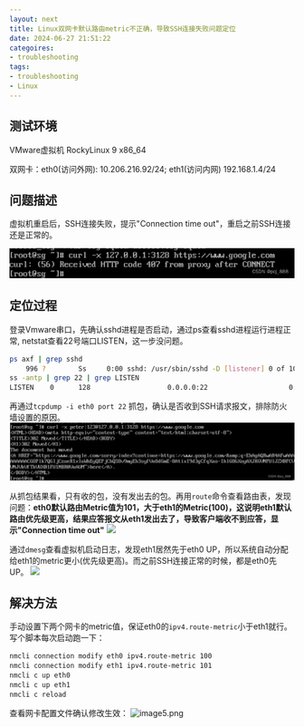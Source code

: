 ```yaml
---
layout: next
title: Linux双网卡默认路由metric不正确，导致SSH连接失败问题定位
date: 2024-06-27 21:51:22
categoires:
- troubleshooting
tags:
- troubleshooting
- Linux
---
```


## 测试环境
VMware虚拟机 RockyLinux 9 x86_64

双网卡：eth0(访问外网): 10.206.216.92/24; eth1(访问内网) 192.168.1.4/24

## 问题描述
虚拟机重启后，SSH连接失败，提示"Connection time out"，重启之前SSH连接还是正常的。

<!-- more -->

![](image1.png)
## 定位过程
登录Vmware串口，先确认sshd进程是否启动，通过ps查看sshd进程运行进程正常, netstat查看22号端口LISTEN，这一步没问题。
```bash
ps axf | grep sshd
    996 ?        Ss     0:00 sshd: /usr/sbin/sshd -D [listener] 0 of 10-100 startups
ss -antp | grep 22 | grep LISTEN
LISTEN    0      128                   0.0.0.0:22                    0.0.0.0:*     users:(("sshd",pid=996,fd=3))
```

再通过`tcpdump -i eth0 port 22` 抓包，确认是否收到SSH请求报文，排除防火墙设置的原因。
![](image2.png)

从抓包结果看，只有收的包，没有发出去的包。再用`route`命令查看路由表，发现问题：**eth0默认路由Metric值为101，大于eth1的Metric(100)，这说明eth1默认路由优先级更高，结果应答报文从eth1发出去了，导致客户端收不到应答，显示"Connection time out"**
![](image3.png)

通过`dmesg`查看虚拟机启动日志，发现eth1居然先于eth0 UP，所以系统自动分配给eth1的metric更小(优先级更高)。而之前SSH连接正常的时候，都是eth0先UP。
![](image4.png)
## 解决方法
手动设置下两个网卡的metric值，保证eth0的`ipv4.route-metric`小于eth1就行。写个脚本每次启动跑一下：
```bash
nmcli connection modify eth0 ipv4.route-metric 100
nmcli connection modify eth1 ipv4.route-metric 101
nmcli c up eth0
nmcli c up eth1
nmcli c reload
```
查看网卡配置文件确认修改生效：
![image5.png]()

